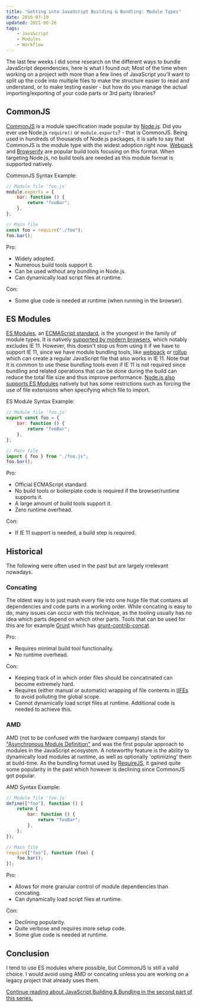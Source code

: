 ```yaml
---
title: "Getting into JavaScript Building & Bundling: Module Types"
date: 2016-07-19
updated: 2021-06-26
tags:
    - JavaScript
    - Modules
    - Workflow
---
```


The last few weeks I did some research on the different ways to bundle JavaScript dependencies, here is what I found out;
Most of the time when working on a project with more than a few lines of JavaScript you'll want to split up the code into multiple files to make the structure easier to read and understand, or to make testing easier - but how do you manage the actual importing/exporting of your code parts or 3rd party libraries?

<!-- more -->

## CommonJS

[CommonJS](https://en.wikipedia.org/wiki/CommonJS) is a module specification made popular by [Node.js](https://nodejs.org/en/). Did you ever use Node.js `require()` or `module.exports`? - that is CommonJS. Being used in hundreds of thousands of Node.js packages, it is safe to say that CommonJS is the module type with the widest adoption right now. [Webpack](https://webpack.js.org/) and [Browserify](https://browserify.org/) are popular build tools focusing on this format. When targeting Node.js, no build tools are needed as this module format is supported natively.

CommonJS Syntax Example:

```js
// Module file 'foo.js'
module.exports = {
	bar: function () {
		return "fooBar";
	},
};
```

```js
// Main file
const foo = require("./foo");
foo.bar();
```

Pro:

-   Widely adopted.
-   Numerous build tools support it.
-   Can be used without any bundling in Node.js.
-   Can dynamically load script files at runtime.

Con:

-   Some glue code is needed at runtime (when running in the browser).

## ES Modules

[ES Modules](https://developer.mozilla.org/en-US/docs/Web/JavaScript/Guide/Modules), an [ECMAScript standard](https://tc39.es/ecma262/#sec-modules), is the youngest in the family of module types. It is natively [supported by modern browsers](https://developer.mozilla.org/en/docs/web/JavaScript/reference/statements/import#Browser_compatibility), which notably excludes IE 11. However, this doesn't stop us from using it if we have to support IE 11, since we have module bundling tools, like [webpack](https://webpack.js.org/) or [rollup](https://rollupjs.org/guide/en/) which can create a regular JavaScript file that also works in IE 11. Note that it is common to use these bundling tools even if IE 11 is not required since bundling and related operations that can be done during the build can reduce the total file size and thus improve performance. [Node.js also supports ES Modules](https://nodejs.org/api/esm.html) natively but has some restrictions such as forcing the use of file extensions when specifying which file to import.

ES Module Syntax Example:

```js
// Module file 'foo.js'
export const foo = {
	bar: function () {
		return "fooBar";
	},
};
```

```js
// Main file
import { foo } from "./foo.js";
foo.bar();
```

Pro:

-   Official ECMAScript standard.
-   No build tools or boilerplate code is required if the browser/runtime supports it.
-   A large amount of build tools support it.
-   Zero runtime overhead.

Con:

-   If IE 11 support is needed, a build step is required.

## Historical

The following were often used in the past but are largely irrelevant nowadays.

### Concating

The oldest way is to just mash every file into one huge file that contains all dependencies and code parts in a working order. While concating is easy to do, many issues can occur with this technique, as the tooling usually has no idea which parts depend on which other parts.
Tools that can be used for this are for example [Grunt](https://gruntjs.com/) which has [grunt-contrib-concat](https://github.com/gruntjs/grunt-contrib-concat).

Pro:

-   Requires minimal build tool functionality.
-   No runtime overhead.

Con:

-   Keeping track of in which order files should be concatinated can become extremely hard.
-   Requires (either manual or automatic) wrapping of file contents in [IIFEs](https://developer.mozilla.org/en-US/docs/Glossary/IIFE) to avoid polluting the global scope.
-   Cannot dynamically load script files at runtime. Additional code is needed to achieve this.

### AMD

AMD (not to be confused with the hardware company) stands for ["Asynchronous Module Definition"](http://requireJS.org/docs/whyamd.html#amd) and was the first popular approach to modules in the JavaScript ecosystem. A noteworthy feature is the ability to dynamically load modules at runtime, as well as optionally 'optimizing' them at build-time. As the bundling format used by [RequireJS](http://requireJS.org/), it gained quite some popularity in the past which however is declining since CommonJS got popular.

AMD Syntax Example:

```js
// Module file 'foo.js'
define(["foo"], function () {
	return {
		bar: function () {
			return "fooBar";
		},
	};
});
```

```js
// Main file
require(["foo"], function (foo) {
	foo.bar();
});
```

Pro:

-   Allows for more granular control of module dependencies than concating.
-   Can dynamically load script files at runtime.

Con:

-   Declining popularity.
-   Quite verbose and requires more setup code.
-   Some glue code is needed at runtime.

## Conclusion

I tend to use ES modules where possible, but CommonJS is still a valid choice. I would avoid using AMD or concating unless you are working on a legacy project that already uses them.

[Continue reading about JavaScript Building & Bundling in the second part of this series.](https://rilling.dev/getting-into-javascript-building-and-bundling-part-2-bundling-tools)
